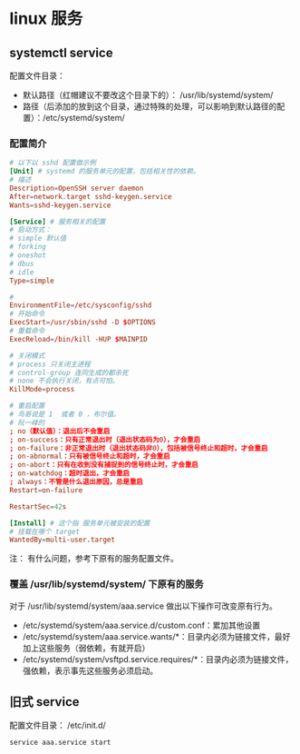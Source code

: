 # linux 服务

## systemctl service

配置文件目录：

- 默认路径（红帽建议不要改这个目录下的）： /usr/lib/systemd/system/
- 路径（后添加的放到这个目录，通过特殊的处理，可以影响到默认路径的配置）：/etc/systemd/system/

### 配置简介

```conf
# 以下以 sshd 配置做示例
[Unit] # systemd 的服务单元的配置，包括相关性的依赖。
# 描述
Description=OpenSSH server daemon
After=network.target sshd-keygen.service
Wants=sshd-keygen.service

[Service] # 服务相关的配置
# 启动方式：
# simple 默认值 
# forking
# oneshot
# dbus
# idle
Type=simple

# 
EnvironmentFile=/etc/sysconfig/sshd
# 开始命令
ExecStart=/usr/sbin/sshd -D $OPTIONS
# 重载命令
ExecReload=/bin/kill -HUP $MAINPID

# 关闭模式
# process 只关闭主进程
# control-group 连同生成的都杀死
# none 不会执行关闭，有点可怕。
KillMode=process

# 重启配置
# 鸟哥说是 1  或者 0 ，布尔值。
# 阮一峰的
; no（默认值）：退出后不会重启
; on-success：只有正常退出时（退出状态码为0），才会重启
; on-failure：非正常退出时（退出状态码非0），包括被信号终止和超时，才会重启
; on-abnormal：只有被信号终止和超时，才会重启
; on-abort：只有在收到没有捕捉到的信号终止时，才会重启
; on-watchdog：超时退出，才会重启
; always：不管是什么退出原因，总是重启
Restart=on-failure

RestartSec=42s

[Install] # 这个指 服务单元被安装的配置
# 挂载在哪个 target
WantedBy=multi-user.target
```

注： 有什么问题，参考下原有的服务配置文件。

### 覆盖 /usr/lib/systemd/system/ 下原有的服务

对于 /usr/lib/systemd/system/aaa.service 做出以下操作可改变原有行为。

- /etc/systemd/system/aaa.service.d/custom.conf：累加其他设置
- /etc/systemd/system/aaa.service.wants/*：目录内必须为链接文件，最好加上这些服务（弱依赖，有就开启）
- /etc/systemd/system/vsftpd.service.requires/*：目录内必须为链接文件，强依赖，表示事先这些服务必须启动。


## 旧式 service

配置文件目录： /etc/init.d/

```bash
service aaa.service start
```

